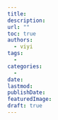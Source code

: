 ```yaml
---
title: 
description: 
url: ""
toc: true
authors:
  - viyi
tags:
  - 
categories:
  - 
date: 
lastmod: 
publishDate: 
featuredImage: 
draft: true
---
```



<!--more-->